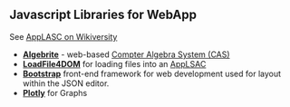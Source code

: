 ## Javascript Libraries for WebApp
See [AppLASC on Wikiversity](https://en.wikiversity.orh/wiki/AppLSAC)
* **[Algebrite](http://algebrite.org/)** - web-based [Compter Algebra System (CAS)](https://de.wikipedia.org/wiki/Computer_Algebra_System)
* **[LoadFile4DOM](https://niehausbert.gitlab.io/loadfile4dom)** for loading files into an [AppLSAC](https://en.wikiversity.orh/wiki/AppLSAC)
* **[Bootstrap](https://github.com/twbs/bootstrap)**  front-end framework for web development used for layout within the JSON editor.
* **[Plotly](https://github.com/plotly/plotly.js)** for Graphs
